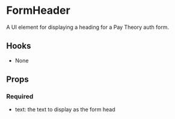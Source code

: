 # FormHeader

A UI element for displaying a heading for a Pay Theory auth form.

## Hooks

- None

## Props

### Required

- text: the text to display as the form head

